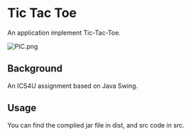 # Tic Tac Toe
An application implement Tic-Tac-Toe.

![PIC.png](https://i.ibb.co/8mkgzCf/tic.png)

## Background

An ICS4U assignment based on Java Swing.

## Usage
You can find the complied jar file in dist, and src code in src.

